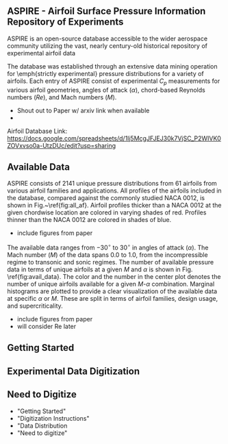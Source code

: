 ## ASPIRE - Airfoil Surface Pressure Information Repository of Experiments 
ASPIRE is an open-source database accessible to the wider aerospace community utilizing the vast, nearly century-old historical repository of experimental airfoil data 

The database was established through an extensive data mining operation for \emph{strictly experimental} pressure distributions for a variety of airfoils. Each entry of ASPIRE consist of experimental $C_p$ measurements for various airfoil geometries, angles of attack ($\alpha$), chord-based Reynolds numbers ($Re$), and Mach numbers ($M$).

- Shout out to Paper w/ arxiv link when available
- 
Airfoil Database Link: <br>
https://docs.google.com/spreadsheets/d/1lj5McgJFJEJ30k7VjSC_P2WIVK0ZOVxvso0a-UtzDUc/edit?usp=sharing

## Available Data
ASPIRE consists of 2141 unique pressure distributions from 61 airfoils from various airfoil families and applications. All profiles of the airfoils included in the database, compared against the commonly studied NACA 0012, is shown in Fig.~\ref{fig:all_af}. Airfoil profiles thicker than a NACA 0012 at the given chordwise location are colored in varying shades of red. Profiles thinner than the NACA 0012 are colored in shades of blue.

- include figures from paper

The available data ranges from $-30^{\circ}$ to $30^{\circ}$ in angles of attack ($\alpha$). The Mach number ($M$) of the data spans $0.0$ to $1.0$, from the incompressible regime to transonic and sonic regimes. The number of available pressure data in terms of unique airfoils at a given $M$ and $\alpha$ is shown in Fig. \ref{fig:avail_data}. The color and the number in the center plot denotes the number of unique airfoils available for a given $M$-$\alpha$ combination. Marginal histograms are plotted to provide a clear visualization of the available data at specific $\alpha$ or $M$. These are split in terms of airfoil families, design usage, and supercriticality.

- include figures from paper
- will consider Re later
  
## Getting Started

## Experimental Data Digitization

## Need to Digitize

- "Getting Started"
- "Digitization Instructions"
- "Data Distribution
- "Need to digitize"
